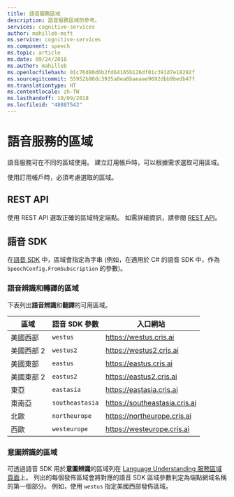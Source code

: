 ```yaml
---
title: 語音服務區域
description: 語音服務區域的參考。
services: cognitive-services
author: mahilleb-msft
ms.service: cognitive-services
ms.component: speech
ms.topic: article
ms.date: 09/24/2018
ms.author: mahilleb
ms.openlocfilehash: 01c76d80d6b2fd64165b126df01c391d7e18292f
ms.sourcegitcommit: 55952b90dc3935a8ea8baeaae9692dbb9bedb47f
ms.translationtype: HT
ms.contentlocale: zh-TW
ms.lasthandoff: 10/09/2018
ms.locfileid: "48887542"
---
```

# <a name="regions-of-the-speech-service"></a>語音服務的區域

語音服務可在不同的區域使用。
建立訂用帳戶時，可以根據需求選取可用區域。

使用訂用帳戶時，必須考慮選取的區域。

## <a name="rest-api"></a>REST API

使用 REST API 選取正確的區域特定端點。
如需詳細資訊，請參閱 [REST API](rest-apis.md)。

## <a name="speech-sdk"></a>語音 SDK

在[語音 SDK](speech-sdk.md) 中，區域會指定為字串 (例如，在適用於 C# 的語音 SDK 中，作為 `SpeechConfig.FromSubscription` 的參數)。

### <a name="regions-for-speech-recognition-and-translation"></a>語音辨識和轉譯的區域

下表列出**語音辨識**和**翻譯**的可用區域。

  區域 | 語音 SDK 參數 | 入口網站
 ------|-------|--------
 美國西部 | `westus` | https://westus.cris.ai
 美國西部 2 | `westus2` | https://westus2.cris.ai 
 美國東部 | `eastus` | https://eastus.cris.ai
 美國東部 2 | `eastus2` | https://eastus2.cris.ai
 東亞 | `eastasia` | https://eastasia.cris.ai
 東南亞 | `southeastasia` | https://southeastasia.cris.ai
 北歐 | `northeurope` | https://northeurope.cris.ai
 西歐 | `westeurope` | https://westeurope.cris.ai


### <a name="regions-for-intent-recognition"></a>意圖辨識的區域

可透過語音 SDK 用於**意圖辨識**的區域列在 [Language Understanding 服務區域頁面](/azure/cognitive-services/luis/luis-reference-regions)上。
列出的每個發佈區域會將對應的語音 SDK 區域參數判定為端點網域名稱的第一個部分。
例如，使用 `westus` 指定美國西部發佈區域。

